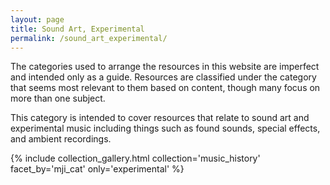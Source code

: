 ```yaml
---
layout: page
title: Sound Art, Experimental
permalink: /sound_art_experimental/
---
```


The categories used to arrange the resources in this website are imperfect and intended only as a guide. Resources are classified under the category that seems most relevant to them based on content, though many focus on more than one subject. 

This category is intended to cover resources that relate to sound art and experimental music including things such as found sounds, special effects, and ambient recordings.

{% include collection_gallery.html  collection='music_history' facet_by='mji_cat' only='experimental' %}

